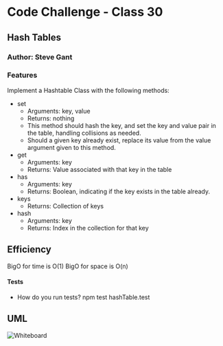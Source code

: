 # Code Challenge - Class 30

## Hash Tables

### Author: Steve Gant

### Features

Implement a Hashtable Class with the following methods:

- set
  - Arguments: key, value
  - Returns: nothing
  - This method should hash the key, and set the key and value pair in the table, handling collisions as needed.
  - Should a given key already exist, replace its value from the value argument given to this method.
- get
  - Arguments: key
  - Returns: Value associated with that key in the table
- has
  - Arguments: key
  - Returns: Boolean, indicating if the key exists in the table already.
- keys
  - Returns: Collection of keys
- hash
  - Arguments: key
  - Returns: Index in the collection for that key

## Efficiency

BigO for time is O(1)
BigO for space is O(n)




#### Tests

- How do you run tests?
npm test hashTable.test

## UML
![Whiteboard](../../assets/codechallenge31.png)